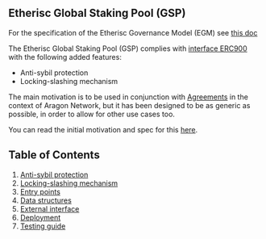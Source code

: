 ## Etherisc Global Staking Pool (GSP)

For the specification of the Etherisc Governance Model (EGM) see [this doc](https://drive.google.com/file/d/1UCXrKMbHyj8c3Ucvb6OrbMz106nvbNrV/view?usp=sharing)

The Etherisc Global Staking Pool (GSP) complies with [interface ERC900](https://eips.ethereum.org/EIPS/eip-900) with the following added features:

- Anti-sybil protection
- Locking-slashing mechanism

The main motivation is to be used in conjunction with [Agreements](https://github.com/aragon/aragon-apps/tree/master/apps/agreement) in the context of Aragon Network, but it has been designed to be as generic as possible, in order to allow for other use cases too.

You can read the initial motivation and spec for this [here](https://forum.aragon.org/t/staking-locks-spec-v2/217).

## Table of Contents

1. [Anti-sybil protection](./1-anti-sybil)
2. [Locking-slashing mechanism](./2-locking-slashing)
3. [Entry points](./3-entry-points)
4. [Data structures](./4-data-structures)
5. [External interface](./5-external-interface)
6. [Deployment](./6-deployment)
7. [Testing guide](./7-testing-guide)

